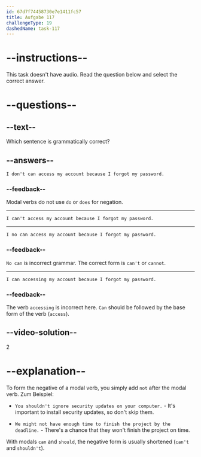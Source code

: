 ```yaml
---
id: 67d7f74458730e7e1411fc57
title: Aufgabe 117
challengeType: 19
dashedName: task-117
---
```


# --instructions--

This task doesn't have audio. Read the question below and select the correct answer.

# --questions--

## --text--

Which sentence is grammatically correct?

## --answers--

`I don't can access my account because I forgot my password.`

### --feedback--

Modal verbs do not use `do` or `does` for negation.

---

`I can't access my account because I forgot my password.`

---

`I no can access my account because I forgot my password.`

### --feedback--

`No can` is incorrect grammar. The correct form is `can't` or `cannot`.

---

`I can accessing my account because I forgot my password.`

### --feedback--

The verb `accessing` is incorrect here. `Can` should be followed by the base form of the verb (`access`).

## --video-solution--

2

# --explanation--

To form the negative of a modal verb, you simply add `not` after the modal verb. Zum Beispiel:

- `You shouldn't ignore security updates on your computer.` - It's important to install security updates, so don't skip them.

- `We might not have enough time to finish the project by the deadline.` - There's a chance that they won't finish the project on time.

With modals `can` and `should`, the negative form is usually shortened (`can't` and `shouldn't`).
